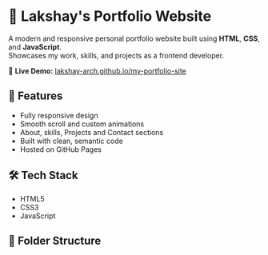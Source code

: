# 💼 Lakshay's Portfolio Website

A modern and responsive personal portfolio website built using **HTML**, **CSS**, and **JavaScript**.  
Showcases my work, skills, and projects as a frontend developer.

🔗 **Live Demo:** [lakshay-arch.github.io/my-portfolio-site](https://lakshay-arch.github.io/my-portfolio-site/)

## 🚀 Features

- Fully responsive design
- Smooth scroll and custom animations
- About, skills, Projects and Contact sections
- Built with clean, semantic code
- Hosted on GitHub Pages

## 🛠️ Tech Stack

- HTML5
- CSS3
- JavaScript

## 📁 Folder Structure

